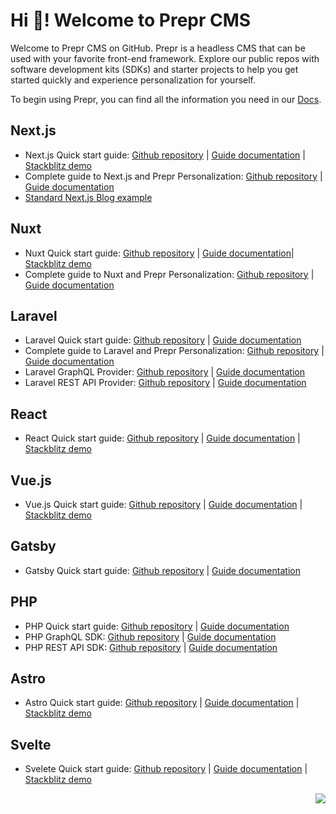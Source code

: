 # Hi 👋! Welcome to Prepr CMS

Welcome to Prepr CMS on GitHub. Prepr is a headless CMS that can be used with your favorite front-end framework. Explore our public repos with software development kits (SDKs) and starter projects to help you get started quickly and experience personalization for yourself.

To begin using Prepr, you can find all the information you need in our [Docs](https://docs.prepr.io/).

## Next.js

- Next.js Quick start guide: [Github repository](https://github.com/preprio/next-quick-start) | [Guide documentation](https://docs.prepr.io/connecting-front-end-apps/next-quick-start-guide) | [Stackblitz demo](https://stackblitz.com/edit/next-quick-start)
- Complete guide to Next.js and Prepr Personalization: [Github repository](https://github.com/preprio/next-complete-starter) | [Guide documentation](https://docs.prepr.io/connecting-front-end-apps/next-complete-guide)
- [Standard Next.js Blog example](https://github.com/preprio/next.js-blog-example)

## Nuxt
- Nuxt Quick start guide: [Github repository](https://github.com/preprio/nuxt-quick-start) | [Guide documentation](https://docs.prepr.io/connecting-front-end-apps/nuxt-quick-start-guide)| [Stackblitz demo](https://stackblitz.com/edit/nuxt-quick-start)
- Complete guide to Nuxt and Prepr Personalization: [Github repository](https://github.com/preprio/nuxt-complete-starter) | [Guide documentation](https://docs.prepr.io/connecting-front-end-apps/nuxt-complete-guide)

## Laravel
- Laravel Quick start guide: [Github repository](https://github.com/preprio/laravel-quick-start) | [Guide documentation](https://docs.prepr.io/connecting-front-end-apps/laravel-quick-start-guide)
- Complete guide to Laravel and Prepr Personalization: [Github repository](https://github.com/preprio/laravel-complete-starter) | [Guide documentation](https://docs.prepr.io/connecting-front-end-apps/laravel-complete-guide)
- Laravel GraphQL Provider: [Github repository](https://github.com/preprio/laravel-graphql-sdk) | [Guide documentation](https://docs.prepr.io/connecting-front-end-apps/laravel-graphql-provider)
- Laravel REST API Provider: [Github repository](https://github.com/preprio/laravel-rest-sdk) | [Guide documentation](https://docs.prepr.io/connecting-front-end-apps/laravel-rest-provider)

## React
- React Quick start guide: [Github repository](https://github.com/preprio/react-quick-start) | [Guide documentation](https://docs.prepr.io/connecting-front-end-apps/react-quick-start-guide) | [Stackblitz demo](https://stackblitz.com/edit/prepr-react-quick-start)

## Vue.js
- Vue.js Quick start guide: [Github repository](https://github.com/preprio/vue-quick-start) | [Guide documentation](https://docs.prepr.io/connecting-front-end-apps/vue-quick-start-guide) | [Stackblitz demo](https://stackblitz.com/edit/vue-quick-start)

## Gatsby
- Gatsby Quick start guide: [Github repository](https://github.com/preprio/gatsby-quick-start) | [Guide documentation](https://docs.prepr.io/connecting-front-end-apps/gatsby-quick-start-guide) 

## PHP
- PHP Quick start guide: [Github repository](https://github.com/preprio/php-quick-start) | [Guide documentation](https://docs.prepr.io/connecting-front-end-apps/php-quick-start-guide)
- PHP GraphQL SDK: [Github repository](https://github.com/preprio/php-graphql-sdk) | [Guide documentation](https://docs.prepr.io/connecting-front-end-apps/php-graphql-sdk)
- PHP REST API SDK: [Github repository](https://github.com/preprio/php-rest-sdk) | [Guide documentation](https://docs.prepr.io/connecting-front-end-apps/php-rest-sdk)

## Astro
- Astro Quick start guide: [Github repository](https://github.com/preprio/astro-quick-start) | [Guide documentation](https://docs.prepr.io/connecting-front-end-apps/astro-quick-start-guide) | [Stackblitz demo](https://stackblitz.com/edit/astro-quick-start)

## Svelte
- Svelete Quick start guide: [Github repository](https://github.com/preprio/svelte-quick-start) | [Guide documentation](https://docs.prepr.io/connecting-front-end-apps/svelte-quick-start-guide) | [Stackblitz demo](https://stackblitz.com/edit/svelte-quick-start)

<img src="https://3f8neni5ytfp.b-cdn.net/4fb86f77-96b9-4933-95eb-ec9586a705f4.svg" align="right">
